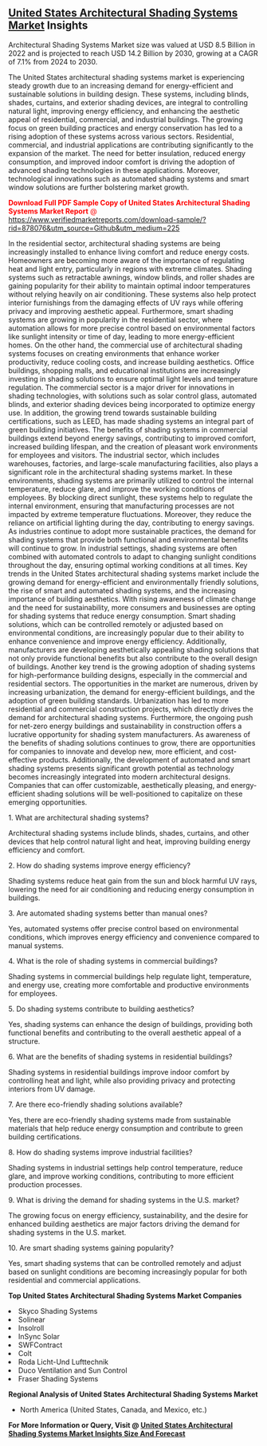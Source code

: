 <h2><a href="https://www.verifiedmarketreports.com/download-sample/?rid=878076&amp;utm_source=Github&amp;utm_medium=225" target="_blank">United States Architectural Shading Systems Market</a> Insights</h2><p>Architectural Shading Systems Market size was valued at USD 8.5 Billion in 2022 and is projected to reach USD 14.2 Billion by 2030, growing at a CAGR of 7.1% from 2024 to 2030.</p><p><p>The United States architectural shading systems market is experiencing steady growth due to an increasing demand for energy-efficient and sustainable solutions in building design. These systems, including blinds, shades, curtains, and exterior shading devices, are integral to controlling natural light, improving energy efficiency, and enhancing the aesthetic appeal of residential, commercial, and industrial buildings. The growing focus on green building practices and energy conservation has led to a rising adoption of these systems across various sectors. Residential, commercial, and industrial applications are contributing significantly to the expansion of the market. The need for better insulation, reduced energy consumption, and improved indoor comfort is driving the adoption of advanced shading technologies in these applications. Moreover, technological innovations such as automated shading systems and smart window solutions are further bolstering market growth. <p><span class=""><span style="color: #ff0000;"><strong>Download Full PDF Sample Copy of United States Architectural Shading Systems Market Report</strong> @ </span><a href="https://www.verifiedmarketreports.com/download-sample/?rid=878076&amp;utm_source=Github&amp;utm_medium=225" target="_blank">https://www.verifiedmarketreports.com/download-sample/?rid=878076&amp;utm_source=Github&amp;utm_medium=225</a></span></p> In the residential sector, architectural shading systems are being increasingly installed to enhance living comfort and reduce energy costs. Homeowners are becoming more aware of the importance of regulating heat and light entry, particularly in regions with extreme climates. Shading systems such as retractable awnings, window blinds, and roller shades are gaining popularity for their ability to maintain optimal indoor temperatures without relying heavily on air conditioning. These systems also help protect interior furnishings from the damaging effects of UV rays while offering privacy and improving aesthetic appeal. Furthermore, smart shading systems are growing in popularity in the residential sector, where automation allows for more precise control based on environmental factors like sunlight intensity or time of day, leading to more energy-efficient homes. On the other hand, the commercial use of architectural shading systems focuses on creating environments that enhance worker productivity, reduce cooling costs, and increase building aesthetics. Office buildings, shopping malls, and educational institutions are increasingly investing in shading solutions to ensure optimal light levels and temperature regulation. The commercial sector is a major driver for innovations in shading technologies, with solutions such as solar control glass, automated blinds, and exterior shading devices being incorporated to optimize energy use. In addition, the growing trend towards sustainable building certifications, such as LEED, has made shading systems an integral part of green building initiatives. The benefits of shading systems in commercial buildings extend beyond energy savings, contributing to improved comfort, increased building lifespan, and the creation of pleasant work environments for employees and visitors. The industrial sector, which includes warehouses, factories, and large-scale manufacturing facilities, also plays a significant role in the architectural shading systems market. In these environments, shading systems are primarily utilized to control the internal temperature, reduce glare, and improve the working conditions of employees. By blocking direct sunlight, these systems help to regulate the internal environment, ensuring that manufacturing processes are not impacted by extreme temperature fluctuations. Moreover, they reduce the reliance on artificial lighting during the day, contributing to energy savings. As industries continue to adopt more sustainable practices, the demand for shading systems that provide both functional and environmental benefits will continue to grow. In industrial settings, shading systems are often combined with automated controls to adapt to changing sunlight conditions throughout the day, ensuring optimal working conditions at all times. Key trends in the United States architectural shading systems market include the growing demand for energy-efficient and environmentally friendly solutions, the rise of smart and automated shading systems, and the increasing importance of building aesthetics. With rising awareness of climate change and the need for sustainability, more consumers and businesses are opting for shading systems that reduce energy consumption. Smart shading solutions, which can be controlled remotely or adjusted based on environmental conditions, are increasingly popular due to their ability to enhance convenience and improve energy efficiency. Additionally, manufacturers are developing aesthetically appealing shading solutions that not only provide functional benefits but also contribute to the overall design of buildings. Another key trend is the growing adoption of shading systems for high-performance building designs, especially in the commercial and residential sectors. The opportunities in the market are numerous, driven by increasing urbanization, the demand for energy-efficient buildings, and the adoption of green building standards. Urbanization has led to more residential and commercial construction projects, which directly drives the demand for architectural shading systems. Furthermore, the ongoing push for net-zero energy buildings and sustainability in construction offers a lucrative opportunity for shading system manufacturers. As awareness of the benefits of shading solutions continues to grow, there are opportunities for companies to innovate and develop new, more efficient, and cost-effective products. Additionally, the development of automated and smart shading systems presents significant growth potential as technology becomes increasingly integrated into modern architectural designs. Companies that can offer customizable, aesthetically pleasing, and energy-efficient shading solutions will be well-positioned to capitalize on these emerging opportunities. <p>1. What are architectural shading systems?</p> <p>Architectural shading systems include blinds, shades, curtains, and other devices that help control natural light and heat, improving building energy efficiency and comfort.</p> <p>2. How do shading systems improve energy efficiency?</p> <p>Shading systems reduce heat gain from the sun and block harmful UV rays, lowering the need for air conditioning and reducing energy consumption in buildings.</p> <p>3. Are automated shading systems better than manual ones?</p> <p>Yes, automated systems offer precise control based on environmental conditions, which improves energy efficiency and convenience compared to manual systems.</p> <p>4. What is the role of shading systems in commercial buildings?</p> <p>Shading systems in commercial buildings help regulate light, temperature, and energy use, creating more comfortable and productive environments for employees.</p> <p>5. Do shading systems contribute to building aesthetics?</p> <p>Yes, shading systems can enhance the design of buildings, providing both functional benefits and contributing to the overall aesthetic appeal of a structure.</p> <p>6. What are the benefits of shading systems in residential buildings?</p> <p>Shading systems in residential buildings improve indoor comfort by controlling heat and light, while also providing privacy and protecting interiors from UV damage.</p> <p>7. Are there eco-friendly shading solutions available?</p> <p>Yes, there are eco-friendly shading systems made from sustainable materials that help reduce energy consumption and contribute to green building certifications.</p> <p>8. How do shading systems improve industrial facilities?</p> <p>Shading systems in industrial settings help control temperature, reduce glare, and improve working conditions, contributing to more efficient production processes.</p> <p>9. What is driving the demand for shading systems in the U.S. market?</p> <p>The growing focus on energy efficiency, sustainability, and the desire for enhanced building aesthetics are major factors driving the demand for shading systems in the U.S. market.</p> <p>10. Are smart shading systems gaining popularity?</p> <p>Yes, smart shading systems that can be controlled remotely and adjust based on sunlight conditions are becoming increasingly popular for both residential and commercial applications.</p> </p><p><strong>Top United States Architectural Shading Systems Market Companies</strong></p><div data-test-id=""><p><li>Skyco Shading Systems</li><li> Solinear</li><li> Insolroll</li><li> InSync Solar</li><li> SWFContract</li><li> Colt</li><li> Roda Licht-Und Lufttechnik</li><li> Duco Ventilation and Sun Control</li><li> Fraser Shading Systems</li></p><div><strong>Regional Analysis of&nbsp;United States Architectural Shading Systems Market</strong></div><ul><li dir="ltr"><p dir="ltr">North America&nbsp;(United States, Canada, and Mexico, etc.)</p></li></ul><p><strong>For More Information or Query, Visit @&nbsp;</strong><strong><a href="https://www.verifiedmarketreports.com/product/architectural-shading-systems-market/?utm_source=Github&amp;utm_medium=225" target="_blank">United States Architectural Shading Systems Market Insights Size And Forecast</a></strong></p></div>
